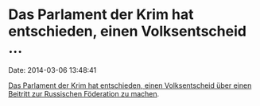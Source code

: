 Das Parlament der Krim hat entschieden, einen Volksentscheid \...
=================================================================

Date: 2014-03-06 13:48:41

[Das Parlament der Krim hat entschieden, einen Volksentscheid über einen
Beitritt zur Russischen Föderation zu
machen](http://www.bbc.com/news/world-europe-26465962).
